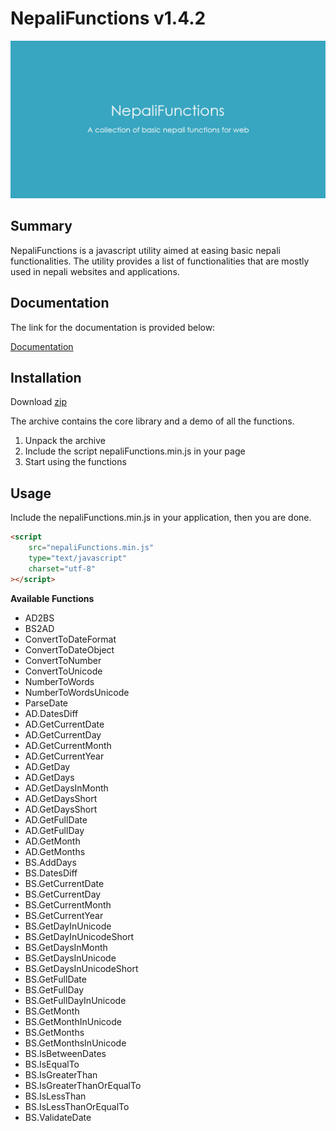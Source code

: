 # NepaliFunctions v1.4.2

![Screenshot](https://github.com/sajanm/nepali-functions/blob/master/bg.jpg)

## Summary

NepaliFunctions is a javascript utility aimed at easing basic nepali functionalities. The utility provides a list of functionalities that are mostly used in nepali websites and applications.

## Documentation

The link for the documentation is provided below:

[Documentation](http://nepalifunctions.sajanmaharjan.com.np/documentation/index.html)

## Installation

Download
[zip](https://github.com/sajanm/nepali-functions/archive/master.zip)

The archive contains the core library and a demo of all the functions.

1.  Unpack the archive
2.  Include the script nepaliFunctions.min.js in your page
3.  Start using the functions

## Usage

Include the nepaliFunctions.min.js in your application, then you are done.

```html
<script
    src="nepaliFunctions.min.js"
    type="text/javascript"
    charset="utf-8"
></script>
```

**Available Functions**

-   AD2BS
-   BS2AD
-   ConvertToDateFormat
-   ConvertToDateObject
-   ConvertToNumber
-   ConvertToUnicode
-   NumberToWords
-   NumberToWordsUnicode
-   ParseDate
-   AD.DatesDiff
-   AD.GetCurrentDate
-   AD.GetCurrentDay
-   AD.GetCurrentMonth
-   AD.GetCurrentYear
-   AD.GetDay
-   AD.GetDays
-   AD.GetDaysInMonth
-   AD.GetDaysShort
-   AD.GetDaysShort
-   AD.GetFullDate
-   AD.GetFullDay
-   AD.GetMonth
-   AD.GetMonths
-   BS.AddDays
-   BS.DatesDiff
-   BS.GetCurrentDate
-   BS.GetCurrentDay
-   BS.GetCurrentMonth
-   BS.GetCurrentYear
-   BS.GetDayInUnicode
-   BS.GetDayInUnicodeShort
-   BS.GetDaysInMonth
-   BS.GetDaysInUnicode
-   BS.GetDaysInUnicodeShort
-   BS.GetFullDate
-   BS.GetFullDay
-   BS.GetFullDayInUnicode
-   BS.GetMonth
-   BS.GetMonthInUnicode
-   BS.GetMonths
-   BS.GetMonthsInUnicode
-   BS.IsBetweenDates
-   BS.IsEqualTo
-   BS.IsGreaterThan
-   BS.IsGreaterThanOrEqualTo
-   BS.IsLessThan
-   BS.IsLessThanOrEqualTo
-   BS.ValidateDate
